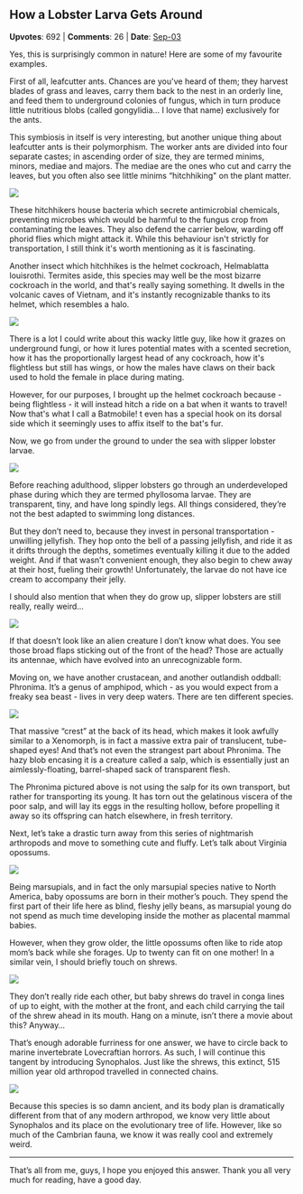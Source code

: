 ## How a Lobster Larva Gets Around
    
**Upvotes**: 692 | **Comments**: 26 | **Date**: [Sep-03](https://www.quora.com/Aside-from-human-beings-do-any-land-animals-ride-other-animals-for-transportation/answer/Gary-Meaney)

Yes, this is surprisingly common in nature! Here are some of my favourite examples.

First of all, leafcutter ants. Chances are you've heard of them; they harvest blades of grass and leaves, carry them back to the nest in an orderly line, and feed them to underground colonies of fungus, which in turn produce little nutritious blobs (called gongylidia… I love that name) exclusively for the ants.

This symbiosis in itself is very interesting, but another unique thing about leafcutter ants is their polymorphism. The worker ants are divided into four separate castes; in ascending order of size, they are termed minims, minors, mediae and majors. The mediae are the ones who cut and carry the leaves, but you often also see little minims “hitchhiking" on the plant matter.

![](https://qph.fs.quoracdn.net/main-qimg-b7d8770e9af7acbb65aff00fa55a2efb-pjlq)

These hitchhikers house bacteria which secrete antimicrobial chemicals, preventing microbes which would be harmful to the fungus crop from contaminating the leaves. They also defend the carrier below, warding off phorid flies which might attack it. While this behaviour isn't strictly for transportation, I still think it's worth mentioning as it is fascinating.

Another insect which hitchhikes is the helmet cockroach, Helmablatta louisrothi. Termites aside, this species may well be the most bizarre cockroach in the world, and that's really saying something. It dwells in the volcanic caves of Vietnam, and it's instantly recognizable thanks to its helmet, which resembles a halo.

![](https://qph.fs.quoracdn.net/main-qimg-f8acd43d83cb4042c1ce664b75c643b9-pjlq)

There is a lot I could write about this wacky little guy, like how it grazes on underground fungi, or how it lures potential mates with a scented secretion, how it has the proportionally largest head of any cockroach, how it's flightless but still has wings, or how the males have claws on their back used to hold the female in place during mating.

However, for our purposes, I brought up the helmet cockroach because - being flightless - it will instead hitch a ride on a bat when it wants to travel! Now that's what I call a Batmobile! t even has a special hook on its dorsal side which it seemingly uses to affix itself to the bat's fur.

Now, we go from under the ground to under the sea with slipper lobster larvae.

![](https://qph.fs.quoracdn.net/main-qimg-5e61d59afbcef4d7f829d3e74dbd40a3-pjlq)

Before reaching adulthood, slipper lobsters go through an underdeveloped phase during which they are termed phyllosoma larvae. They are transparent, tiny, and have long spindly legs. All things considered, they’re not the best adapted to swimming long distances.

But they don’t need to, because they invest in personal transportation - unwilling jellyfish. They hop onto the bell of a passing jellyfish, and ride it as it drifts through the depths, sometimes eventually killing it due to the added weight. And if that wasn’t convenient enough, they also begin to chew away at their host, fueling their growth! Unfortunately, the larvae do not have ice cream to accompany their jelly.

I should also mention that when they do grow up, slipper lobsters are still really, really weird…

![](https://qph.fs.quoracdn.net/main-qimg-fb08a2ffa6000bc2c7d14292c053edaf-lq)

If that doesn’t look like an alien creature I don’t know what does. You see those broad flaps sticking out of the front of the head? Those are actually its antennae, which have evolved into an unrecognizable form.

Moving on, we have another crustacean, and another outlandish oddball: Phronima. It’s a genus of amphipod, which - as you would expect from a freaky sea beast - lives in very deep waters. There are ten different species.

![](https://qph.fs.quoracdn.net/main-qimg-831a2200e917f54e0aa24dc2d7fc4bca-lq)

That massive “crest” at the back of its head, which makes it look awfully similar to a Xenomorph, is in fact a massive extra pair of translucent, tube-shaped eyes! And that’s not even the strangest part about Phronima. The hazy blob encasing it is a creature called a salp, which is essentially just an aimlessly-floating, barrel-shaped sack of transparent flesh.

The Phronima pictured above is not using the salp for its own transport, but rather for transporting its young. It has torn out the gelatinous viscera of the poor salp, and will lay its eggs in the resulting hollow, before propelling it away so its offspring can hatch elsewhere, in fresh territory.

Next, let’s take a drastic turn away from this series of nightmarish arthropods and move to something cute and fluffy. Let’s talk about Virginia opossums.

![](https://qph.fs.quoracdn.net/main-qimg-66482ac16c8722e7489a3a48150ccd3c-lq)

Being marsupials, and in fact the only marsupial species native to North America, baby opossums are born in their mother’s pouch. They spend the first part of their life here as blind, fleshy jelly beans, as marsupial young do not spend as much time developing inside the mother as placental mammal babies.

However, when they grow older, the little opossums often like to ride atop mom’s back while she forages. Up to twenty can fit on one mother! In a similar vein, I should briefly touch on shrews.

![](https://qph.fs.quoracdn.net/main-qimg-15aa3869f68bd6e711613809657b33fb-lq)

They don’t really ride each other, but baby shrews do travel in conga lines of up to eight, with the mother at the front, and each child carrying the tail of the shrew ahead in its mouth. Hang on a minute, isn’t there a movie about this? Anyway…

That’s enough adorable furriness for one answer, we have to circle back to marine invertebrate Lovecraftian horrors. As such, I will continue this tangent by introducing Synophalos. Just like the shrews, this extinct, 515 million year old arthropod travelled in connected chains.

![](https://qph.fs.quoracdn.net/main-qimg-d01240b60d50f23c29fbbf2ae5611ed9-pjlq)

Because this species is so damn ancient, and its body plan is dramatically different from that of any modern arthropod, we know very little about Synophalos and its place on the evolutionary tree of life. However, like so much of the Cambrian fauna, we know it was really cool and extremely weird.

* * *

That’s all from me, guys, I hope you enjoyed this answer. Thank you all very much for reading, have a good day.

